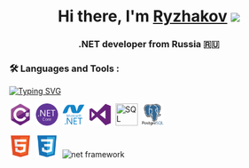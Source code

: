 
<h1 align="center">Hi there, I'm <a href="https://https://github.com/pavel-ryzhakov/" target="_blank">Ryzhakov</a> 
<img src="https://github.com/blackcater/blackcater/raw/main/images/Hi.gif" height="32"/></h1>

<h3 align="center">.NET developer from Russia 🇷🇺 

 ### :hammer_and_wrench: Languages and Tools :

[![Typing SVG](https://readme-typing-svg.herokuapp.com?font=Fira+Code&weight=300&pause=1000&color=56F7F5&background=160D3E&vCenter=true&multiline=true&width=435&lines=Born+to+loose%2C+live+to+win)](https://git.io/typing-svg)

<div>
  <img src="https://github.com/devicons/devicon/blob/master/icons/csharp/csharp-original.svg" title="C#" alt="csharp" width="40" height="40"/>&nbsp;
  <img src="https://github.com/devicons/devicon/blob/master/icons/dotnetcore/dotnetcore-original.svg" title=".NET Core" alt=".NET Core" width="40" height="40"/>&nbsp;
  <img src="https://github.com/devicons/devicon/blob/master/icons/dot-net/dot-net-plain-wordmark.svg" title=".NET Framework"="net framework" width="40" height="40"/>&nbsp;
  <img src="https://github.com/devicons/devicon/blob/master/icons/visualstudio/visualstudio-plain.svg" title="Microsoft Visual Studio" alt="net framework" width="40" height="40"/>&nbsp;
  <img src="https://www.svgrepo.com/show/374093/sql.svg" title="SQL" width="40" height="40"/>&nbsp;
  <img src="https://github.com/devicons/devicon/blob/master/icons/postgresql/postgresql-original-wordmark.svg" title="PostgreSQL" alt="net framework" width="40" height="40"/>&nbsp;
 
  
  <img src="https://github.com/devicons/devicon/blob/master/icons/html5/html5-original.svg" title="HTML5" alt="html framework" width="40" height="40"/>&nbsp;
  <img src="https://github.com/devicons/devicon/blob/master/icons/css3/css3-original.svg" title="CSS " alt="css" width="40" height="40"/>&nbsp;
  <img src="https://www.svgrepo.com/show/354202/postman-icon.svg" title="Postman" alt="net framework" width="40" height="40"/>&nbsp;
  

 


 
</div>
</h3>
